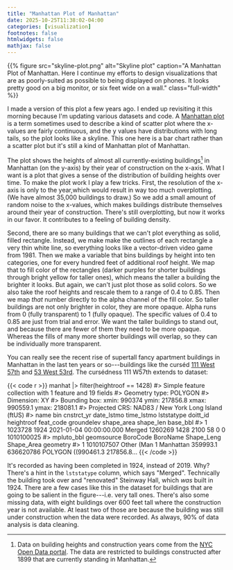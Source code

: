 ```yaml
---
title: "Manhattan Plot of Manhattan"
date: 2025-10-25T11:38:02-04:00
categories: [visualization]
footnotes: false
htmlwidgets: false
mathjax: false
---
```



{{% figure src="skyline-plot.png" alt="Skyline plot" caption="A Manhattan Plot of Manhattan. Here I continue my efforts to design visualizations that are as poorly-suited as possible to being displayed on phones. It looks pretty good on a big monitor, or six feet wide on a wall." class="full-width" %}}

I made a version of this plot a few years ago. I ended up revisiting it this morning  because I'm updating various datasets and code. A [Manhattan
plot](https://en.wikipedia.org/wiki/Manhattan_plot) is a term sometimes used to describe a kind of scatter plot where the x-values are fairly continuous, and
the y values have distributions with long tails, so the plot looks like a skyline. This one here is a bar chart rather than a scatter plot but it's still a kind of Manhattan plot of Manhattan. 

The plot shows the heights of almost all currently-existing buildings[^datanote] in Manhattan (on the y-axis) by their year of construction on the x-axis. What I want is a plot that gives a sense of the distribution of building heights over time. To make the plot work I play a few tricks. First, the resolution of the x-axis is only to the year,which would result in way too much overplotting. (We have almost 35,000 buildings to draw.) So we add a small amount of random noise to the x-values, which makes buildings distribute themselves around their year of construction. There's still overplotting, but now it works in our favor. It contributes to a feeling of building density. 

Second, there are so many buildings that we can't plot everything as solid, filled rectangle. Instead, we make make the outlines of each rectangle a very thin white line, so everything looks like a vector-driven video game from 1981. Then we make a variable that bins buildings by height into ten categories, one for every hundred feet of additional roof height. We map that to fill color of the rectangles (darker purples for shorter buildings through bright yellow for taller ones), which means the taller a building the brighter it looks. But again, we can't just plot those as solid colors. So we also take the roof heights and rescale them to a range of 0.4 to 0.85. Then we map _that_ number directly to the alpha channel of the fill color. So taller buildings are not only brighter in color, they are more opaque. Alpha runs from 0 (fully transparent) to 1 (fully opaque). The specific values of 0.4 to 0.85 are just from trial and error. We want the taller buildings to stand out, and because there are fewer of them they need to be more opaque. Whereas the fills of many more shorter buildings will overlap, so they can be individually more transparent.


You can really see the recent rise of supertall fancy apartment buildings in Manhattan in the last ten years or so---buildings like the curséd [111 West 57th](https://en.wikipedia.org/wiki/111_West_57th_Street) and
[53 West 53rd](https://en.wikipedia.org/wiki/53W53). The cursédness 111 W57th extends to dataset:


{{< code r >}}
manhat |>
  filter(heightroof == 1428)
#> Simple feature collection with 1 feature and 19 fields
#> Geometry type: POLYGON
#> Dimension:     XY
#> Bounding box:  xmin: 990374 ymin: 217856.8 xmax: 990559.1 ymax: 218081.1
#> Projected CRS: NAD83 / New York Long Island (ftUS)
#>   name     bin cnstrct_yr date_lstmo   time_lstmo lststatype doitt_id heightroof feat_code groundelev shape_area shape_len   base_bbl
#> 1 <NA> 1023728       1924 2021-01-04 00:00:00.000     Merged  1260269       1428      2100         58          0         0 1010100025
#>   mpluto_bbl geomsource BoroCode  BoroName Shape_Leng Shape_Area                       geometry
#> 1 1010107507 Other (Man        1 Manhattan   359993.1  636620786 POLYGON ((990461.3 217856.8...
{{< /code >}}


It's recorded as having been completed in 1924, instead of 2019. Why? There's a hint in the `lststatype` column, which says "Merged". Technically the building took over and "renovated" Steinway Hall, which _was_ built in 1924. There are a few cases like this in the dataset for buildings that are going to be salient in the figure---i.e. very tall ones. There's also some missing data, with eight buildings over 600 feet tall where the construction year is not available. At least two of those are because the building was still under construction when the data were recorded. As always, 90% of data analysis is data cleaning.


[^datanote]:
    Data on building heights and construction years come from the [NYC Open Data portal](https://data.cityofnewyork.us/Housing-Development/Building-Footprints/nqwf-w8eh). The data are restricted to buildings constructed after 1899 that are currently standing in Manhattan.
